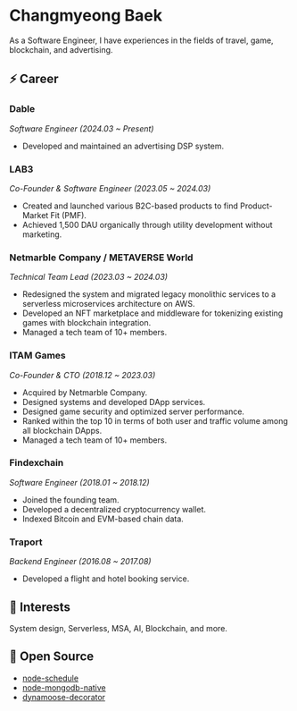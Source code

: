 # Changmyeong Baek

As a Software Engineer, I have experiences in the fields of travel, game, blockchain, and advertising.

## ⚡ Career

### Dable
*Software Engineer (2024.03 ~ Present)*
- Developed and maintained an advertising DSP system.

### LAB3
*Co-Founder & Software Engineer (2023.05 ~ 2024.03)*
- Created and launched various B2C-based products to find Product-Market Fit (PMF).
- Achieved 1,500 DAU organically through utility development without marketing.

### Netmarble Company / METAVERSE World
*Technical Team Lead (2023.03 ~ 2024.03)*
- Redesigned the system and migrated legacy monolithic services to a serverless microservices architecture on AWS.
- Developed an NFT marketplace and middleware for tokenizing existing games with blockchain integration.
- Managed a tech team of 10+ members.

### ITAM Games
*Co-Founder & CTO (2018.12 ~ 2023.03)*
- Acquired by Netmarble Company.
- Designed systems and developed DApp services.
- Designed game security and optimized server performance.
- Ranked within the top 10 in terms of both user and traffic volume among all blockchain DApps.
- Managed a tech team of 10+ members.

### Findexchain
*Software Engineer (2018.01 ~ 2018.12)*
- Joined the founding team.
- Developed a decentralized cryptocurrency wallet.
- Indexed Bitcoin and EVM-based chain data.

### Traport
*Backend Engineer (2016.08 ~ 2017.08)*
- Developed a flight and hotel booking service.

## 🔭 Interests
System design, Serverless, MSA, AI, Blockchain, and more.

## 👯 Open Source
- [node-schedule](https://github.com/node-schedule/node-schedule/pull/583)
- [node-mongodb-native](https://github.com/mongodb/node-mongodb-native/pull/2147)
- [dynamoose-decorator](https://github.com/p1ayground/dynamoose-decorator)
